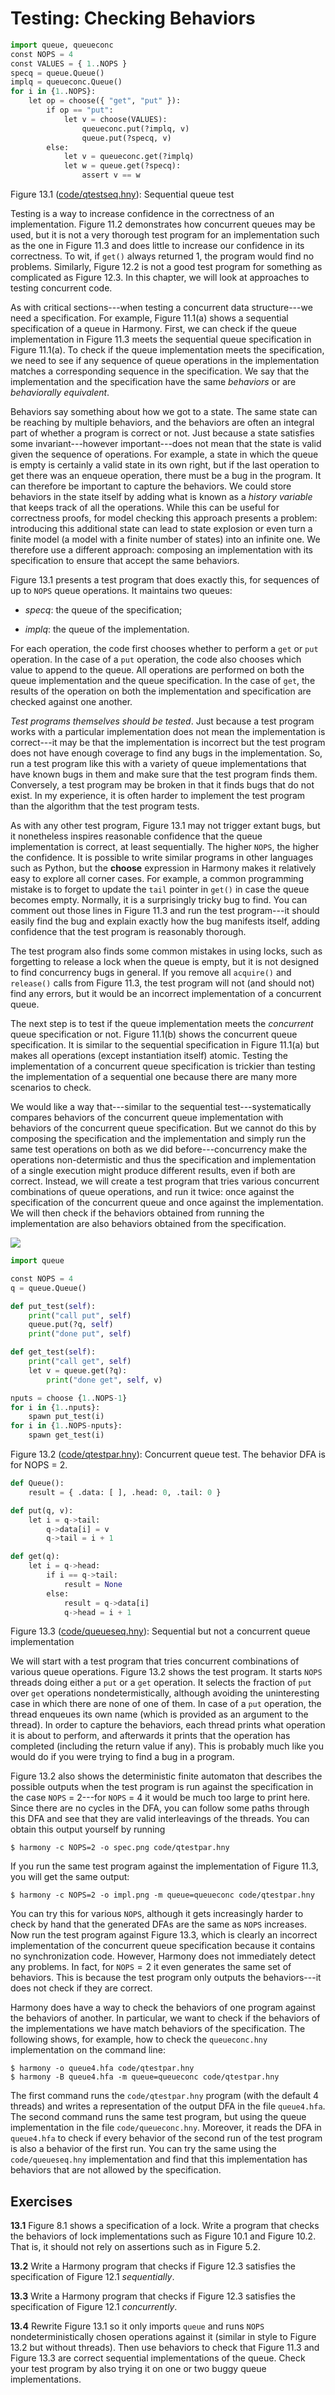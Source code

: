 
# Testing: Checking Behaviors 


```python title="qtestseq.hny"
import queue, queueconc
const NOPS = 4
const VALUES = { 1..NOPS }
specq = queue.Queue()
implq = queueconc.Queue()
for i in {1..NOPS}:
    let op = choose({ "get", "put" }):
        if op == "put":
            let v = choose(VALUES):
                queueconc.put(?implq, v)
                queue.put(?specq, v)
        else:
            let v = queueconc.get(?implq)
            let w = queue.get(?specq):
                assert v == w
```

<figcaption>Figure 13.1 (<a href=https://harmony.cs.cornell.edu/code/qtestseq.hny>code/qtestseq.hny</a>): 
Sequential queue test </figcaption>

Testing is a way to increase confidence in the correctness of an
implementation. Figure 11.2 demonstrates how concurrent queues may
be used, but it is not a very thorough test program for an
implementation such as the one in Figure 11.3 and does little to
increase our confidence in its correctness. To wit, if `get()` always
returned 1, the program would find no problems. Similarly,
Figure 12.2 is not a good test program for something as
complicated as Figure 12.3. In this chapter, we will look at
approaches to testing concurrent code.

As with critical sections---when testing a concurrent data
structure---we need a specification. For example, Figure 11.1(a)
shows a sequential specification of a queue in Harmony. First, we can
check if the queue implementation in Figure 11.3 meets the
sequential queue specification in Figure 11.1(a). To check if the
queue implementation meets the specification, we need to see if any
sequence of queue operations in the implementation matches a
corresponding sequence in the specification. We say that the
implementation and the specification have the same *behaviors* or are
*behaviorally equivalent*.

Behaviors say something about how we got to a state. The same state can
be reaching by multiple behaviors, and the behaviors are often an
integral part of whether a program is correct or not. Just because a
state satisfies some invariant---however important---does not mean that
the state is valid given the sequence of operations. For example, a
state in which the queue is empty is certainly a valid state in its own
right, but if the last operation to get there was an enqueue operation,
there must be a bug in the program. It can therefore be important to
capture the behaviors. We could store behaviors in the state itself by
adding what is known as a *history variable* that keeps track of all the
operations. While this can be useful for correctness proofs, for model
checking this approach presents a problem: introducing this additional
state can lead to state explosion or even turn a finite model (a model
with a finite number of states) into an infinite one. We therefore use a
different approach: composing an implementation with its specification
to ensure that accept the same behaviors.

Figure 13.1 presents a test program that does exactly this, for
sequences of up to `NOPS` queue operations. It maintains two queues:

-   *specq*: the queue of the specification;

-   *implq*: the queue of the implementation.

For each operation, the code first chooses whether to perform a `get` or
`put` operation. In the case of a `put` operation, the code also chooses
which value to append to the queue. All operations are performed on both
the queue implementation and the queue specification. In the case of
`get`, the results of the operation on both the implementation and
specification are checked against one another.

*Test programs themselves should be tested*. Just because a test program
works with a particular implementation does not mean the implementation
is correct---it may be that the implementation is incorrect but the test
program does not have enough coverage to find any bugs in the
implementation. So, run a test program like this with a variety of queue
implementations that have known bugs in them and make sure that the test
program finds them. Conversely, a test program may be broken in that it
finds bugs that do not exist. In my experience, it is often harder to
implement the test program than the algorithm that the test program
tests.

As with any other test program, Figure 13.1 may not trigger extant
bugs, but it nonetheless inspires reasonable confidence that the queue
implementation is correct, at least sequentially. The higher `NOPS`, the
higher the confidence. It is possible to write similar programs in other
languages such as Python, but the **choose** expression in Harmony makes
it relatively easy to explore all corner cases. For example, a common
programming mistake is to forget to update the `tail` pointer in `get()`
in case the queue becomes empty. Normally, it is a surprisingly tricky
bug to find. You can comment out those lines in Figure 11.3 and
run the test program---it should easily find the bug and explain exactly
how the bug manifests itself, adding confidence that the test program is
reasonably thorough.

The test program also finds some common mistakes in using locks, such as
forgetting to release a lock when the queue is empty, but it is not
designed to find concurrency bugs in general. If you remove all
`acquire()` and `release()` calls from Figure 11.3, the test
program will not (and should not) find any errors, but it would be an
incorrect implementation of a concurrent queue.

The next step is to test if the queue implementation meets the
*concurrent* queue specification or not. Figure 11.1(b) shows the
concurrent queue specification. It is similar to the sequential
specification in Figure 11.1(a) but makes all operations (except
instantiation itself) atomic. Testing the implementation of a concurrent
queue specification is trickier than testing the implementation of a
sequential one because there are many more scenarios to check.

We would like a way that---similar to the sequential
test---systematically compares behaviors of the concurrent queue
implementation with behaviors of the concurrent queue specification. But
we cannot do this by composing the specification and the implementation
and simply run the same test operations on both as we did
before---concurrency make the operations non-determistic and thus the
specification and implementation of a single execution might produce
different results, even if both are correct. Instead, we will create a
test program that tries various concurrent combinations of queue
operations, and run it twice: once against the specification of the
concurrent queue and once against the implementation. We will then check
if the behaviors obtained from running the implementation are also
behaviors obtained from the specification.

![](figures/qtestpar.png)


```python title="qtestpar.hny"
import queue

const NOPS = 4
q = queue.Queue()

def put_test(self):
    print("call put", self)
    queue.put(?q, self)
    print("done put", self)

def get_test(self):
    print("call get", self)
    let v = queue.get(?q):
        print("done get", self, v)

nputs = choose {1..NOPS-1}
for i in {1..nputs}:
    spawn put_test(i)
for i in {1..NOPS-nputs}:
    spawn get_test(i)
```

<figcaption>Figure 13.2 (<a href=https://harmony.cs.cornell.edu/code/qtestpar.hny>code/qtestpar.hny</a>): 
Concurrent queue test. The behavior DFA is for NOPS = 2. </figcaption>


```python title="queueseq.hny"
def Queue():
    result = { .data: [ ], .head: 0, .tail: 0 }

def put(q, v):
    let i = q->tail:
        q->data[i] = v
        q->tail = i + 1

def get(q):
    let i = q->head:
        if i == q->tail:
            result = None
        else:
            result = q->data[i]
            q->head = i + 1
```

<figcaption>Figure 13.3 (<a href=https://harmony.cs.cornell.edu/code/queueseq.hny>code/queueseq.hny</a>): 
Sequential but not a concurrent queue implementation </figcaption>


We will start with a test program that tries concurrent combinations of
various queue operations. Figure 13.2 shows the test program. It
starts `NOPS` threads doing either a `put`
or a `get` operation.  It selects the fraction of `put`
over `get` operations nondetermistically, although avoiding the
uninteresting case in which there are none of one of them.
In case of a `put` operation, the thread enqueues its own
name (which is provided as an argument to the thread). In order to
capture the behaviors, each thread prints what operation it is about to
perform, and afterwards it prints that the operation has completed
(including the return value if any). This is probably much like you
would do if you were trying to find a bug in a program.

Figure 13.2 also shows the deterministic finite automaton that
describes the possible outputs when the test program is run against the
specification in the case `NOPS` = 2---for `NOPS` = 4 it would be much
too large to print here. Since there are no cycles in the DFA, you can
follow some paths through this DFA and see that they are valid
interleavings of the threads. You can obtain this output yourself by
running

    $ harmony -c NOPS=2 -o spec.png code/qtestpar.hny

If you run the same test program against the implementation of
Figure 11.3, you will get the same output:

    $ harmony -c NOPS=2 -o impl.png -m queue=queueconc code/qtestpar.hny

You can try this for various `NOPS`, although it gets increasingly
harder to check by hand that the generated DFAs are the same as `NOPS`
increases. Now run the test program against Figure 13.3, which is
clearly an incorrect implementation of the concurrent queue
specification because it contains no synchronization code. However,
Harmony does not immediately detect any problems. In fact, for
$\mathtt{NOPS} = 2$ it even generates the same set of behaviors. This is
because the test program only outputs the behaviors---it does not check
if they are correct.

Harmony does have a way to check the behaviors of one program against
the behaviors of another. In particular, we want to check if the
behaviors of the implementations we have match behaviors of the
specification. The following shows, for example, how to check the
`queueconc.hny` implementation on the command line:

    $ harmony -o queue4.hfa code/qtestpar.hny
    $ harmony -B queue4.hfa -m queue=queueconc code/qtestpar.hny

The first command runs the `code/qtestpar.hny` program (with the default
4 threads) and writes a representation of the output DFA in the file
`queue4.hfa`. The second command runs the same test program, but using
the queue implementation in the file `code/queueconc.hny`. Moreover, it
reads the DFA in `queue4.hfa` to check if every behavior of the second
run of the test program is also a behavior of the first run. You can try
the same using the `code/queueseq.hny` implementation and find that this
implementation has behaviors that are not allowed by the specification.

## Exercises 


**13.1** Figure 8.1 shows a specification of a lock. Write a program that
checks the behaviors of lock implementations such as Figure 10.1 and
Figure 10.2. That is, it should not rely on assertions such as in
Figure 5.2.

**13.2** Write a Harmony program that checks if Figure 12.3 satisfies the
specification of Figure 12.1 *sequentially*.

**13.3** Write a Harmony program that checks if Figure 12.3 satisfies the
specification of Figure 12.1 *concurrently*.

**13.4** Rewrite Figure 13.1 so it only imports `queue` and runs `NOPS`
nondeterministically chosen operations against it (similar in style to
Figure 13.2 but without threads). Then use behaviors to check that
Figure 11.3 and Figure 13.3 are correct sequential
implementations of the queue. Check your test program by also trying it
on one or two buggy queue implementations.

